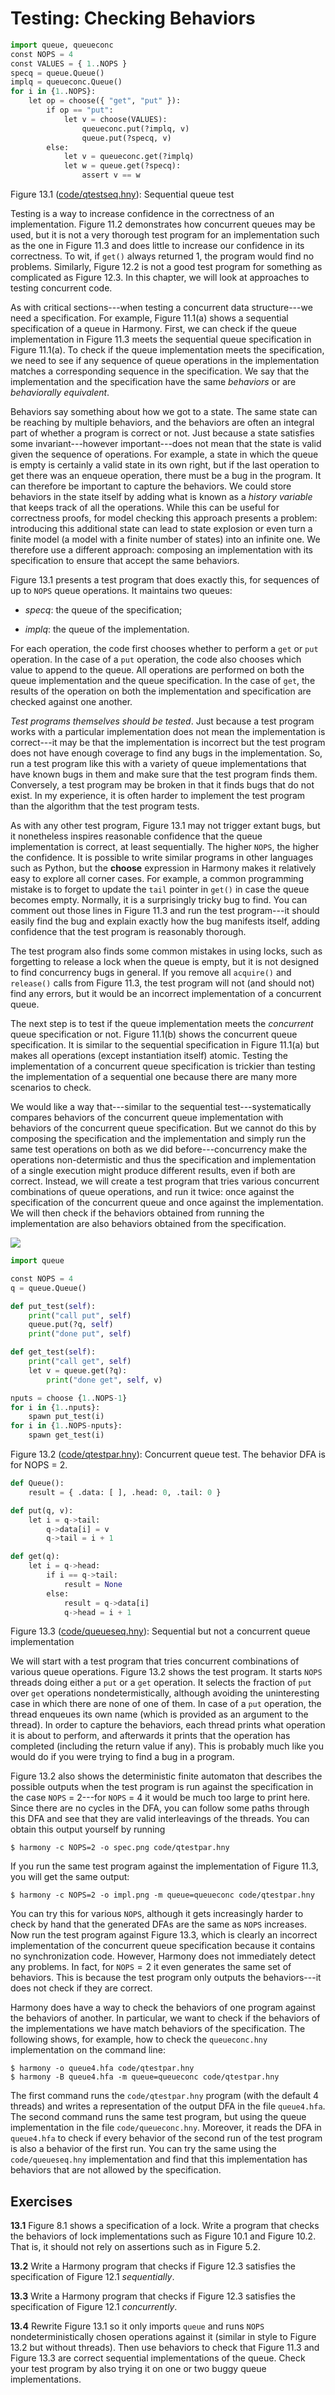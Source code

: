 
# Testing: Checking Behaviors 


```python title="qtestseq.hny"
import queue, queueconc
const NOPS = 4
const VALUES = { 1..NOPS }
specq = queue.Queue()
implq = queueconc.Queue()
for i in {1..NOPS}:
    let op = choose({ "get", "put" }):
        if op == "put":
            let v = choose(VALUES):
                queueconc.put(?implq, v)
                queue.put(?specq, v)
        else:
            let v = queueconc.get(?implq)
            let w = queue.get(?specq):
                assert v == w
```

<figcaption>Figure 13.1 (<a href=https://harmony.cs.cornell.edu/code/qtestseq.hny>code/qtestseq.hny</a>): 
Sequential queue test </figcaption>

Testing is a way to increase confidence in the correctness of an
implementation. Figure 11.2 demonstrates how concurrent queues may
be used, but it is not a very thorough test program for an
implementation such as the one in Figure 11.3 and does little to
increase our confidence in its correctness. To wit, if `get()` always
returned 1, the program would find no problems. Similarly,
Figure 12.2 is not a good test program for something as
complicated as Figure 12.3. In this chapter, we will look at
approaches to testing concurrent code.

As with critical sections---when testing a concurrent data
structure---we need a specification. For example, Figure 11.1(a)
shows a sequential specification of a queue in Harmony. First, we can
check if the queue implementation in Figure 11.3 meets the
sequential queue specification in Figure 11.1(a). To check if the
queue implementation meets the specification, we need to see if any
sequence of queue operations in the implementation matches a
corresponding sequence in the specification. We say that the
implementation and the specification have the same *behaviors* or are
*behaviorally equivalent*.

Behaviors say something about how we got to a state. The same state can
be reaching by multiple behaviors, and the behaviors are often an
integral part of whether a program is correct or not. Just because a
state satisfies some invariant---however important---does not mean that
the state is valid given the sequence of operations. For example, a
state in which the queue is empty is certainly a valid state in its own
right, but if the last operation to get there was an enqueue operation,
there must be a bug in the program. It can therefore be important to
capture the behaviors. We could store behaviors in the state itself by
adding what is known as a *history variable* that keeps track of all the
operations. While this can be useful for correctness proofs, for model
checking this approach presents a problem: introducing this additional
state can lead to state explosion or even turn a finite model (a model
with a finite number of states) into an infinite one. We therefore use a
different approach: composing an implementation with its specification
to ensure that accept the same behaviors.

Figure 13.1 presents a test program that does exactly this, for
sequences of up to `NOPS` queue operations. It maintains two queues:

-   *specq*: the queue of the specification;

-   *implq*: the queue of the implementation.

For each operation, the code first chooses whether to perform a `get` or
`put` operation. In the case of a `put` operation, the code also chooses
which value to append to the queue. All operations are performed on both
the queue implementation and the queue specification. In the case of
`get`, the results of the operation on both the implementation and
specification are checked against one another.

*Test programs themselves should be tested*. Just because a test program
works with a particular implementation does not mean the implementation
is correct---it may be that the implementation is incorrect but the test
program does not have enough coverage to find any bugs in the
implementation. So, run a test program like this with a variety of queue
implementations that have known bugs in them and make sure that the test
program finds them. Conversely, a test program may be broken in that it
finds bugs that do not exist. In my experience, it is often harder to
implement the test program than the algorithm that the test program
tests.

As with any other test program, Figure 13.1 may not trigger extant
bugs, but it nonetheless inspires reasonable confidence that the queue
implementation is correct, at least sequentially. The higher `NOPS`, the
higher the confidence. It is possible to write similar programs in other
languages such as Python, but the **choose** expression in Harmony makes
it relatively easy to explore all corner cases. For example, a common
programming mistake is to forget to update the `tail` pointer in `get()`
in case the queue becomes empty. Normally, it is a surprisingly tricky
bug to find. You can comment out those lines in Figure 11.3 and
run the test program---it should easily find the bug and explain exactly
how the bug manifests itself, adding confidence that the test program is
reasonably thorough.

The test program also finds some common mistakes in using locks, such as
forgetting to release a lock when the queue is empty, but it is not
designed to find concurrency bugs in general. If you remove all
`acquire()` and `release()` calls from Figure 11.3, the test
program will not (and should not) find any errors, but it would be an
incorrect implementation of a concurrent queue.

The next step is to test if the queue implementation meets the
*concurrent* queue specification or not. Figure 11.1(b) shows the
concurrent queue specification. It is similar to the sequential
specification in Figure 11.1(a) but makes all operations (except
instantiation itself) atomic. Testing the implementation of a concurrent
queue specification is trickier than testing the implementation of a
sequential one because there are many more scenarios to check.

We would like a way that---similar to the sequential
test---systematically compares behaviors of the concurrent queue
implementation with behaviors of the concurrent queue specification. But
we cannot do this by composing the specification and the implementation
and simply run the same test operations on both as we did
before---concurrency make the operations non-determistic and thus the
specification and implementation of a single execution might produce
different results, even if both are correct. Instead, we will create a
test program that tries various concurrent combinations of queue
operations, and run it twice: once against the specification of the
concurrent queue and once against the implementation. We will then check
if the behaviors obtained from running the implementation are also
behaviors obtained from the specification.

![](figures/qtestpar.png)


```python title="qtestpar.hny"
import queue

const NOPS = 4
q = queue.Queue()

def put_test(self):
    print("call put", self)
    queue.put(?q, self)
    print("done put", self)

def get_test(self):
    print("call get", self)
    let v = queue.get(?q):
        print("done get", self, v)

nputs = choose {1..NOPS-1}
for i in {1..nputs}:
    spawn put_test(i)
for i in {1..NOPS-nputs}:
    spawn get_test(i)
```

<figcaption>Figure 13.2 (<a href=https://harmony.cs.cornell.edu/code/qtestpar.hny>code/qtestpar.hny</a>): 
Concurrent queue test. The behavior DFA is for NOPS = 2. </figcaption>


```python title="queueseq.hny"
def Queue():
    result = { .data: [ ], .head: 0, .tail: 0 }

def put(q, v):
    let i = q->tail:
        q->data[i] = v
        q->tail = i + 1

def get(q):
    let i = q->head:
        if i == q->tail:
            result = None
        else:
            result = q->data[i]
            q->head = i + 1
```

<figcaption>Figure 13.3 (<a href=https://harmony.cs.cornell.edu/code/queueseq.hny>code/queueseq.hny</a>): 
Sequential but not a concurrent queue implementation </figcaption>


We will start with a test program that tries concurrent combinations of
various queue operations. Figure 13.2 shows the test program. It
starts `NOPS` threads doing either a `put`
or a `get` operation.  It selects the fraction of `put`
over `get` operations nondetermistically, although avoiding the
uninteresting case in which there are none of one of them.
In case of a `put` operation, the thread enqueues its own
name (which is provided as an argument to the thread). In order to
capture the behaviors, each thread prints what operation it is about to
perform, and afterwards it prints that the operation has completed
(including the return value if any). This is probably much like you
would do if you were trying to find a bug in a program.

Figure 13.2 also shows the deterministic finite automaton that
describes the possible outputs when the test program is run against the
specification in the case `NOPS` = 2---for `NOPS` = 4 it would be much
too large to print here. Since there are no cycles in the DFA, you can
follow some paths through this DFA and see that they are valid
interleavings of the threads. You can obtain this output yourself by
running

    $ harmony -c NOPS=2 -o spec.png code/qtestpar.hny

If you run the same test program against the implementation of
Figure 11.3, you will get the same output:

    $ harmony -c NOPS=2 -o impl.png -m queue=queueconc code/qtestpar.hny

You can try this for various `NOPS`, although it gets increasingly
harder to check by hand that the generated DFAs are the same as `NOPS`
increases. Now run the test program against Figure 13.3, which is
clearly an incorrect implementation of the concurrent queue
specification because it contains no synchronization code. However,
Harmony does not immediately detect any problems. In fact, for
$\mathtt{NOPS} = 2$ it even generates the same set of behaviors. This is
because the test program only outputs the behaviors---it does not check
if they are correct.

Harmony does have a way to check the behaviors of one program against
the behaviors of another. In particular, we want to check if the
behaviors of the implementations we have match behaviors of the
specification. The following shows, for example, how to check the
`queueconc.hny` implementation on the command line:

    $ harmony -o queue4.hfa code/qtestpar.hny
    $ harmony -B queue4.hfa -m queue=queueconc code/qtestpar.hny

The first command runs the `code/qtestpar.hny` program (with the default
4 threads) and writes a representation of the output DFA in the file
`queue4.hfa`. The second command runs the same test program, but using
the queue implementation in the file `code/queueconc.hny`. Moreover, it
reads the DFA in `queue4.hfa` to check if every behavior of the second
run of the test program is also a behavior of the first run. You can try
the same using the `code/queueseq.hny` implementation and find that this
implementation has behaviors that are not allowed by the specification.

## Exercises 


**13.1** Figure 8.1 shows a specification of a lock. Write a program that
checks the behaviors of lock implementations such as Figure 10.1 and
Figure 10.2. That is, it should not rely on assertions such as in
Figure 5.2.

**13.2** Write a Harmony program that checks if Figure 12.3 satisfies the
specification of Figure 12.1 *sequentially*.

**13.3** Write a Harmony program that checks if Figure 12.3 satisfies the
specification of Figure 12.1 *concurrently*.

**13.4** Rewrite Figure 13.1 so it only imports `queue` and runs `NOPS`
nondeterministically chosen operations against it (similar in style to
Figure 13.2 but without threads). Then use behaviors to check that
Figure 11.3 and Figure 13.3 are correct sequential
implementations of the queue. Check your test program by also trying it
on one or two buggy queue implementations.

